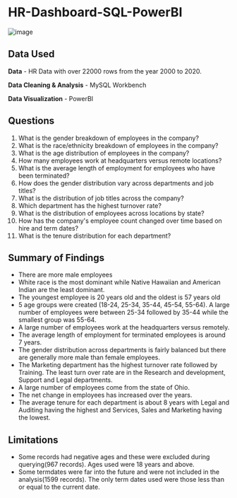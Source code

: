 # HR-Dashboard-SQL-PowerBI

![image](https://user-images.githubusercontent.com/56026296/229609893-b7b1f261-5941-45af-8322-1ccb2535d36b.png)

## Data Used

**Data** - HR Data with over 22000 rows from the year 2000 to 2020.

**Data Cleaning & Analysis** - MySQL Workbench

**Data Visualization** - PowerBI

## Questions

1. What is the gender breakdown of employees in the company?
2. What is the race/ethnicity breakdown of employees in the company?
3. What is the age distribution of employees in the company?
4. How many employees work at headquarters versus remote locations?
5. What is the average length of employment for employees who have been terminated?
6. How does the gender distribution vary across departments and job titles?
7. What is the distribution of job titles across the company?
8. Which department has the highest turnover rate?
9. What is the distribution of employees across locations by state?
10. How has the company's employee count changed over time based on hire and term dates?
11. What is the tenure distribution for each department?

## Summary of Findings
 - There are more male employees
 - White race is the most dominant while Native Hawaiian and American Indian are the least dominant.
 - The youngest employee is 20 years old and the oldest is 57 years old
 - 5 age groups were created (18-24, 25-34, 35-44, 45-54, 55-64). A large number of employees were between 25-34 followed by 35-44 while the smallest group was 55-64.
 - A large number of employees work at the headquarters versus remotely.
 - The average length of employment for terminated employees is around 7 years.
 - The gender distribution across departments is fairly balanced but there are generally more male than female employees.
 - The Marketing department has the highest turnover rate followed by Training. The least turn over rate are in the Research and development, Support and Legal departments.
 - A large number of employees come from the state of Ohio.
 - The net change in employees has increased over the years.
- The average tenure for each department is about 8 years with Legal and Auditing having the highest and Services, Sales and Marketing having the lowest.

## Limitations

- Some records had negative ages and these were excluded during querying(967 records). Ages used were 18 years and above.
- Some termdates were far into the future and were not included in the analysis(1599 records). The only term dates used were those less than or equal to the current date.
